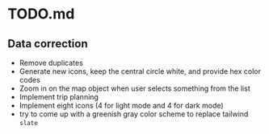# TODO.md

## Data correction

- Remove duplicates
- Generate new icons, keep the central circle white, and provide hex color codes
- Zoom in on the map object when user selects something from the list
- Implement trip planning
- Implement eight icons (4 for light mode and 4 for dark mode)
- try to come up with a greenish gray color scheme to replace tailwind `slate`